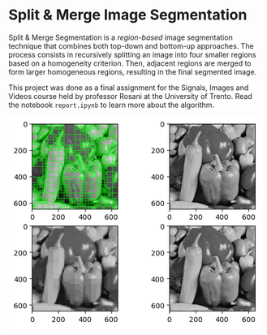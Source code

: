 # Split & Merge Image Segmentation

Split & Merge Segmentation is a *region-based* image segmentation technique that combines both top-down and bottom-up approaches. The process consists in recursively splitting an image into four smaller regions based on a homogeneity criterion. Then, adjacent regions are merged to form larger homogeneous regions, resulting in the final segmented image.

This project was done as a final assignment for the Signals, Images and Videos course held by professor Rosani at the University of Trento. Read the notebook `report.ipynb` to learn more about the algorithm.

![alt text](content/result.png "Results")
